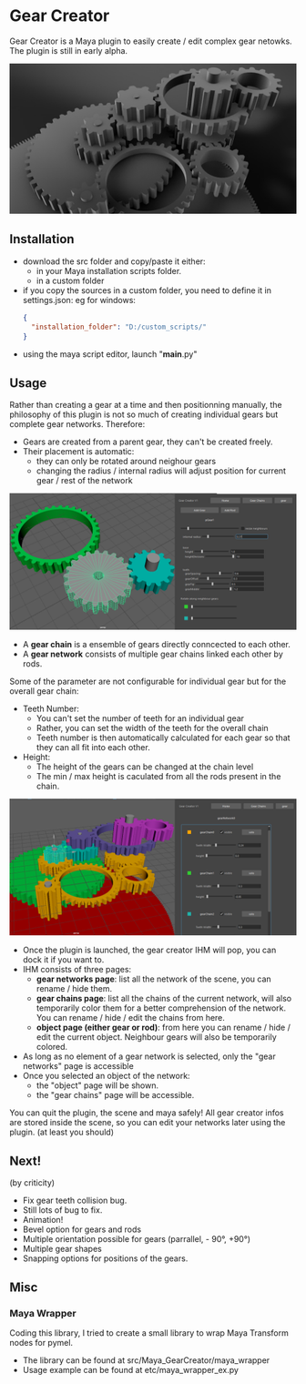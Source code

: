 # Gear Creator

Gear Creator is a Maya plugin to easily create / edit complex gear netowks.
The plugin is still in early alpha.

![Alt text](etc/main_screenshot_1.jpg?raw=true "gear_creator")

## Installation

- download the src folder and copy/paste it either: 
	+ in your Maya installation scripts folder. 
	+ in a custom folder
- if you copy the sources in a custom folder, you need to define it in settings.json:
  eg for windows:
  ```json
  {
  	"installation_folder": "D:/custom_scripts/"
  }
  ```
- using the maya script editor, launch "__main__.py"

## Usage

Rather than creating a gear at a time and then positionning manually, the philosophy of this plugin is not so much of creating individual gears but complete gear networks. Therefore:
- Gears are created from a parent gear, they can't be created freely.
- Their placement is automatic: 
	+ they can only be rotated around neighour gears
	+ changing the radius / internal radius will adjust position for current gear / rest of the network

![Alt text](etc/gear_sc_1.png?raw=true "single_gear_edition")


- A **gear chain** is a ensemble of gears directly conncected to each other.
- A **gear network** consists of multiple gear chains linked each other by rods.

Some of the parameter are not configurable for individual gear but for the overall gear chain:
- Teeth Number:
	+ You can't set the number of teeth for an individual gear
	+ Rather, you can set the width of the teeth for the overall chain
	+ Teeth number is then automatically calculated for each gear so that they can all fit into each other.
- Height:
	+ The height of the gears can be changed at the chain level
	+ The min / max height is caculated from all the rods present in the chain.

![Alt text](etc/gear_sc_2.png?raw=true "gear_chain_edition")

- Once the plugin is launched, the gear creator IHM will pop, you can dock it if you want to.
- IHM consists of three pages:
	+ **gear networks page**: list all the network of the scene, you can rename / hide them.
	+ **gear chains page**: list all the chains of the current network, will also temporarily color them for a better comprehension of the network. You can rename / hide / edit the chains from here.
	+ **object page (either gear or rod)**: from here you can rename / hide / edit the current object. Neighbour gears will also be temporarily colored.
- As long as no element of a gear network is selected, only the "gear networks" page is accessible
- Once you selected an object of the network:
	+ the "object" page will be shown.
	+ the "gear chains" page will be accessible.

You can quit the plugin, the scene and maya safely! All gear creator infos are stored inside the scene, so you can edit your networks later using the plugin.
(at least you should)

## Next!

(by criticity)
- Fix gear teeth collision bug.
- Still lots of bug to fix.
- Animation!
- Bevel option for gears and rods
- Multiple orientation possible for gears (parrallel, - 90°, +90°)
- Multiple gear shapes
- Snapping options for positions of the gears.

## Misc

### Maya Wrapper
Coding this library, I tried to create a small library to wrap Maya Transform nodes for pymel.
- The library can be found at src/Maya_GearCreator/maya_wrapper
- Usage example can be found at etc/maya_wrapper_ex.py
